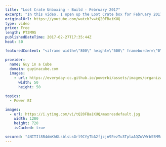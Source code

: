 ```yaml
---
title: "Loot Crate Unboxing - Build - February 2017"
excerpt: "In this video, I open up the Loot Crate box for February 2017 with the theme of BUILD.  LET'S CONNECT!  Guy in a Cube -- https://guyinacube.com -- http://twitter.com/guyinacube -- http://www.facebook.com/guyinacube -- Snapchat - guyinacube -- https://www.instagram.com/guyinacube/  ***Gear*** Check out"
originalUrl: https://youtube.com/watch?v=tQ20FBaiKUQ
type: video
price: Free
length: PT3M9S
publishedDateTime: 2017-02-27T17:35:44Z
heat: 50

featuredContent: "<iframe width=\"800\" height=\"500\" frameborder=\"0\" src=\"https://www.youtube.com/embed/tQ20FBaiKUQ\" allow=\"accelerometer; autoplay; encrypted-media; gyroscope; picture-in-picture\" allowfullscreen></iframe>"

provider:
  name: Guy in a Cube
  domain: guyinacube.com
  images:
    - url: https://everyday-cc.github.io/powerbi/assets/images/organizations/guyinacube.com-50x50.jpg
      width: 50
      height: 50

topics:
  - Power BI

images:
  - url: https://i.ytimg.com/vi/tQ20FBaiKUQ/maxresdefault.jpg
    width: 1280
    height: 720
    isCached: true

secured: "4NITIl8B4dmKhKLsblsLsGrl9CYyTbA2fjzjn9EezTu3TplaAQZuVWrbS5MMx54mekmmBO0Qis9HbmXEnj/NIDrILAmqXUTbaAnyql8+6rV3d5jMW+ymPU2zJHEeVQJxi7SakBn8wMJcfYrGVrA/mw4kByufN15NIsQbPk3GhglpzHQT5+2PNI+rpFqz2pQIoUsV3ayexUMtVuKE6aHbz06RHzB83Q500NGSy+v07eY8zoDCxa+61tK5k3seRZYQ2llN6Wp39a6532UwkafaO/0EeGgICMxhvWw2mAY+0/ppXpRRTsHwHZWGnWMhCRxzTbczKe1Gcwhq/6w027x+//mINIpq1I/nj4/Pa8OpOO6Z81hbGUaQ+ADcXln/+5AV0Ur6a4aasyDbnLfjGUo/LIlHi4A8Q2v5jnFOgFd0Stk=;p1t0bSVHbFvTVWEa+0w64Q=="
---
```



